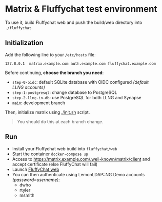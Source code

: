 # Matrix & Fluffychat test environment

To use it, build Fluffychat web and push the build/web directory into
`./fluffychat`.

## Initialization

Add the following line to your `/etc/hosts` file:
```
127.0.0.1  matrix.example.com auth.example.com fluffychat.example.com
```

Before continuing, **choose the branch you need**:
* `step-0-oidc`: default SQLite database with OIDC configured _(default LLNG accounts)_
* `step-1-postgresql`: change database to PostgreSQL
* `step-2-llng-in-db`: use PostgreSQL for both LLNG and Synapse
* `main`: development branch

Then, initialize matrix using [./init.sh](./init.sh) script.

> You should do this at each branch change.

## Run

* Install your Fluffychat web build into `fluffychat/web`
* Start the container `docker-compose up`
* Access to https://matrix.example.com/.well-known/matrix/client and
  accept certificate (else FluffyChat will fail)
* Launch [FluffyChat web](https://fluffychat.example.com/web/)
* You can then authenticate using LemonLDAP::NG Demo accounts
  _(password=username)_:
  * dwho
  * rtyler
  * msmith
